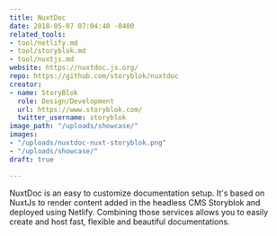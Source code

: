 ```yaml
---
title: NuxtDoc
date: 2018-05-07 07:04:40 -0400
related_tools:
- tool/netlify.md
- tool/storyblok.md
- tool/nuxtjs.md
website: https://nuxtdoc.js.org/
repo: https://github.com/storyblok/nuxtdoc
creator:
- name: StoryBlok
  role: Design/Development
  url: https://www.storyblok.com/
  twitter_username: storyblok
image_path: "/uploads/showcase/"
images:
- "/uploads/nuxtdoc-nuxt-storyblok.png"
- "/uploads/showcase/"
draft: true

---
```

NuxtDoc is an easy to customize documentation setup. It's based on  NuxtJs to render content added in the headless CMS Storyblok and  deployed using Netlify. Combining those services allows you to easily  create and host fast, flexible and beautiful documentations.